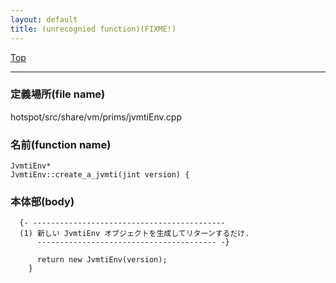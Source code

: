 ```yaml
---
layout: default
title: (unrecognied function)(FIXME!)
---
```

[Top](../index.html)

--- 
### 定義場所(file name)
hotspot/src/share/vm/prims/jvmtiEnv.cpp

### 名前(function name)
```
JvmtiEnv*
JvmtiEnv::create_a_jvmti(jint version) {
```

### 本体部(body)
```
  {- -------------------------------------------
  (1) 新しい JvmtiEnv オブジェクトを生成してリターンするだけ.
      ---------------------------------------- -}

	  return new JvmtiEnv(version);
	}
	
```


